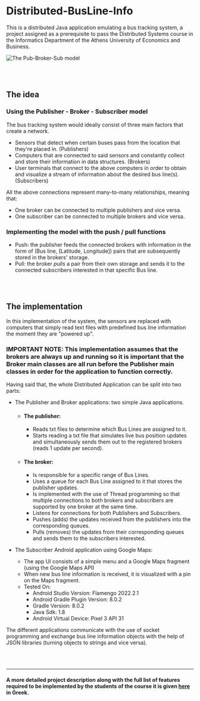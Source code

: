 # Distributed-BusLine-Info
This is a distributed Java application emulating a bus tracking system, a project assigned as a prerequisite to pass the Distributed Systems course in the Informatics Department of the Athens University of Economics and Business.

![The Pub-Broker-Sub model](https://learn.microsoft.com/en-us/azure/architecture/patterns/_images/publish-subscribe.png)

<br></br>

## The idea


### Using the Publisher - Broker - Subscriber model
The bus tracking system would ideally consist of three main factors that create a network.

- Sensors that detect when certain buses pass from the location that they're placed in. (Publishers)
- Computers that are connected to said sensors and constantly collect and store their information in data structures. (Brokers)
- User terminals that connect to the above computers in order to obtain and visualize a stream of information about the desired bus line(s). (Subscribers)

All the above connections represent many-to-many relationships, meaning that:

- One broker can be connected to multiple publishers and vice versa.
- One subscriber can be connected to multiple brokers and vice versa.


### Implementing the model with the push / pull functions
- Push: the publisher feeds the connected brokers with information in the form of (Bus line, [Latitude, Longitude]) pairs that are subsequently stored in the brokers' storage.
- Pull: the broker *pulls* a pair from their own storage and sends it to the connected subscribers interested in that specific Bus line.

<br></br>

## The implementation
In this implementation of the system, the sensors are replaced with computers that simply read text files with predefined bus line information the moment they are "powered up".

### IMPORTANT NOTE: **This implementation assumes that the brokers are always up and running so it is important that the Broker main classes are all run before the Publisher main classes in order for the application to function correctly.**

Having said that, the whole Distributed Application can be split into two parts:

- The Publisher and Broker applications: two simple Java applications.
	- #### The publisher:
 		- Reads txt files to determine which Bus Lines are assigned to it.
   		- Starts reading a txt file that simulates live bus position updates and simultaneously sends them out to the registered brokers (reads 1 update per second).
       
   - #### The broker:
     - Is responsible for a specific range of Bus Lines.
     - Uses a queue for each Bus Line assigned to it that stores the publisher updates.
     - Is implemented with the use of Thread programming so that multiple connections to both brokers and subscribers are supported by one broker at the same time.
     - Listens for connections for both Publishers and Subscribers.
     - Pushes (adds) the updates received from the publishers into the corresponding queues.
     - Pulls (removes) the updates from their corresponding queues and sends them to the subscribers interested.
         
- The Subscriber Android application using Google Maps:
	- The app UI consists of a simple menu and a Google Maps fragment (using the Google Maps API)
	- When new bus line information is received, it is visualized with a pin on the Maps fragment.
	- Tested On:
		- Android Studio Version: Flamengo 2022.2.1
		- Android Gradle Plugin Version: 8.0.2
		- Gradle Version: 8.0.2
		- Java Sdk: 1.8
		- Android Virtual Device: Pixel 3 API 31

The different applications communicate with the use of socket programming and exchange bus line information objects with the help of JSON libraries (turning objects to strings and vice versa).

<br></br>

------
#### A more detailed project description along with the full list of features required to be implemented by the students of the course it is given [here](Project-Distributed-2019.pdf) in Greek.

